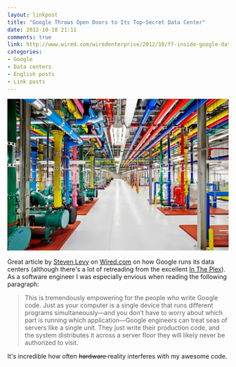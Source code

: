 ```yaml
---
layout: linkpost
title: "Google Throws Open Doors to Its Top-Secret Data Center"
date: 2012-10-18 21:11
comments: true
link: http://www.wired.com/wiredenterprise/2012/10/ff-inside-google-data-center/all/ 
categories:
- Google
- Data centers
- English posts
- Link posts
---
```


!['Google Infrastructure, Photo: Connie Zhou'](/public/images/2012/10/18/google-infrastructure.jpg 'A photograph of a Google data center, taken by Connie Zhou.')

Great article by [Steven Levy][steven-levy] on [Wired.com][wired] on how Google runs its data centers (although there's a lot of retreading from the excellent [In The Plex][in-the-plex]). As a software engineer I was especially envious when reading the following paragraph:

> This is tremendously empowering for the people who write Google code. Just as your computer is a single device that runs different programs simultaneously—and you don’t have to worry about which part is running which application—Google engineers can treat seas of servers like a single unit. They just write their production code, and the system distributes it across a server floor they will likely never be authorized to visit.

It's incredible how often <del>hardware </del>reality interferes with my awesome code.

[steven-levy]: http://www.stevenlevy.com "Steven Levy"
[wired]: http://www.wired.com "Wired"
[in-the-plex]: http://www.stevenlevy.com/index.php/books/in-the-plex "In The Plex"
